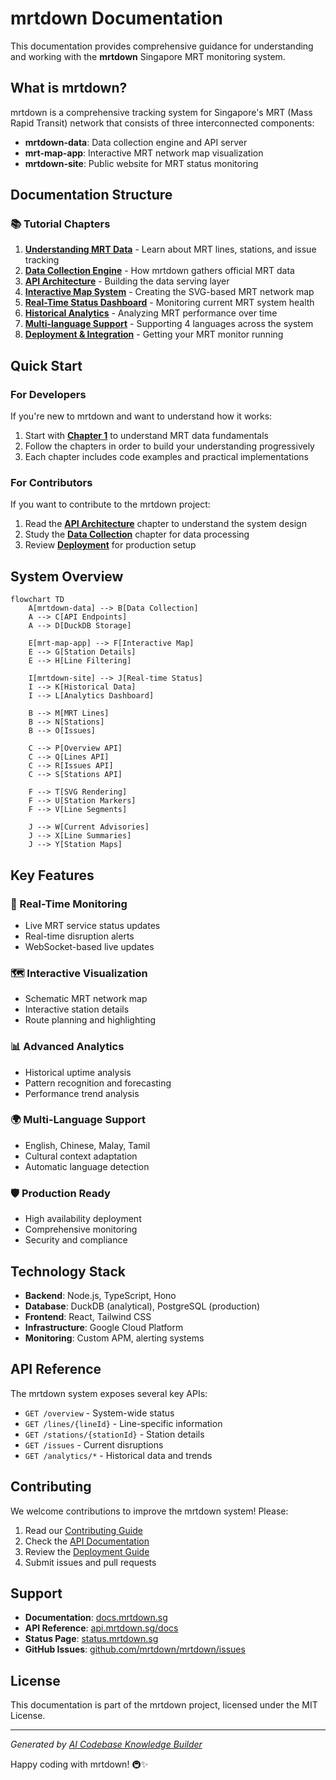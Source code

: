 # mrtdown Documentation

This documentation provides comprehensive guidance for understanding and working with the **mrtdown** Singapore MRT monitoring system.

## What is mrtdown?

mrtdown is a comprehensive tracking system for Singapore's MRT (Mass Rapid Transit) network that consists of three interconnected components:

- **mrtdown-data**: Data collection engine and API server
- **mrt-map-app**: Interactive MRT network map visualization
- **mrtdown-site**: Public website for MRT status monitoring

## Documentation Structure

### 📚 Tutorial Chapters

1. **[Understanding MRT Data](./mrtdown/01_mrt_data_model.md)** - Learn about MRT lines, stations, and issue tracking
2. **[Data Collection Engine](./mrtdown/02_data_collection.md)** - How mrtdown gathers official MRT data
3. **[API Architecture](./mrtdown/03_api_design.md)** - Building the data serving layer
4. **[Interactive Map System](./mrtdown/04_map_visualization.md)** - Creating the SVG-based MRT network map
5. **[Real-Time Status Dashboard](./mrtdown/05_realtime_status.md)** - Monitoring current MRT system health
6. **[Historical Analytics](./mrtdown/06_historical_analytics.md)** - Analyzing MRT performance over time
7. **[Multi-language Support](./mrtdown/07_multilanguage.md)** - Supporting 4 languages across the system
8. **[Deployment & Integration](./mrtdown/08_deployment.md)** - Getting your MRT monitor running

## Quick Start

### For Developers

If you're new to mrtdown and want to understand how it works:

1. Start with **[Chapter 1](./mrtdown/01_mrt_data_model.md)** to understand MRT data fundamentals
2. Follow the chapters in order to build your understanding progressively
3. Each chapter includes code examples and practical implementations

### For Contributors

If you want to contribute to the mrtdown project:

1. Read the **[API Architecture](./mrtdown/03_api_design.md)** chapter to understand the system design
2. Study the **[Data Collection](./mrtdown/02_data_collection.md)** chapter for data processing
3. Review **[Deployment](./mrtdown/08_deployment.md)** for production setup

## System Overview

```mermaid
flowchart TD
    A[mrtdown-data] --> B[Data Collection]
    A --> C[API Endpoints]
    A --> D[DuckDB Storage]

    E[mrt-map-app] --> F[Interactive Map]
    E --> G[Station Details]
    E --> H[Line Filtering]

    I[mrtdown-site] --> J[Real-time Status]
    I --> K[Historical Data]
    I --> L[Analytics Dashboard]

    B --> M[MRT Lines]
    B --> N[Stations]
    B --> O[Issues]

    C --> P[Overview API]
    C --> Q[Lines API]
    C --> R[Issues API]
    C --> S[Stations API]

    F --> T[SVG Rendering]
    F --> U[Station Markers]
    F --> V[Line Segments]

    J --> W[Current Advisories]
    J --> X[Line Summaries]
    J --> Y[Station Maps]
```

## Key Features

### 🔄 Real-Time Monitoring
- Live MRT service status updates
- Real-time disruption alerts
- WebSocket-based live updates

### 🗺️ Interactive Visualization
- Schematic MRT network map
- Interactive station details
- Route planning and highlighting

### 📊 Advanced Analytics
- Historical uptime analysis
- Pattern recognition and forecasting
- Performance trend analysis

### 🌍 Multi-Language Support
- English, Chinese, Malay, Tamil
- Cultural context adaptation
- Automatic language detection

### 🛡️ Production Ready
- High availability deployment
- Comprehensive monitoring
- Security and compliance

## Technology Stack

- **Backend**: Node.js, TypeScript, Hono
- **Database**: DuckDB (analytical), PostgreSQL (production)
- **Frontend**: React, Tailwind CSS
- **Infrastructure**: Google Cloud Platform
- **Monitoring**: Custom APM, alerting systems

## API Reference

The mrtdown system exposes several key APIs:

- `GET /overview` - System-wide status
- `GET /lines/{lineId}` - Line-specific information
- `GET /stations/{stationId}` - Station details
- `GET /issues` - Current disruptions
- `GET /analytics/*` - Historical data and trends

## Contributing

We welcome contributions to improve the mrtdown system! Please:

1. Read our [Contributing Guide](./CONTRIBUTING.md)
2. Check the [API Documentation](./mrtdown/03_api_design.md)
3. Review the [Deployment Guide](./mrtdown/08_deployment.md)
4. Submit issues and pull requests

## Support

- **Documentation**: [docs.mrtdown.sg](https://docs.mrtdown.sg)
- **API Reference**: [api.mrtdown.sg/docs](https://api.mrtdown.sg/docs)
- **Status Page**: [status.mrtdown.sg](https://status.mrtdown.sg)
- **GitHub Issues**: [github.com/mrtdown/mrtdown/issues](https://github.com/mrtdown/mrtdown/issues)

## License

This documentation is part of the mrtdown project, licensed under the MIT License.

---

*Generated by [AI Codebase Knowledge Builder](https://github.com/The-Pocket/Tutorial-Codebase-Knowledge)*

Happy coding with mrtdown! 🚇✨
